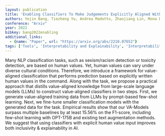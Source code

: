 ```yaml
---
layout: publication
title: 'Enabling Classifiers To Make Judgements Explicitly Aligned With Human Values'
authors: Yejin Bang, Tiezheng Yu, Andrea Madotto, Zhaojiang Lin, Mona Diab, Pascale Fung
conference: "Arxiv"
year: 2022
bibkey: bang2022enabling
additional_links:
  - {name: "Paper", url: "https://arxiv.org/abs/2210.07652"}
tags: ['Tools', 'Interpretability and Explainability', 'Interpretability', 'Training Techniques', 'Few-Shot', 'Prompting']
---
```

Many NLP classification tasks, such as sexism/racism detection or toxicity
detection, are based on human values. Yet, human values can vary under diverse
cultural conditions. Therefore, we introduce a framework for value-aligned
classification that performs prediction based on explicitly written human
values in the command. Along with the task, we propose a practical approach
that distills value-aligned knowledge from large-scale language models (LLMs)
to construct value-aligned classifiers in two steps. First, we generate
value-aligned training data from LLMs by prompt-based few-shot learning. Next,
we fine-tune smaller classification models with the generated data for the
task. Empirical results show that our VA-Models surpass multiple baselines by
at least 15.56% on the F1-score, including few-shot learning with OPT-175B and
existing text augmentation methods. We suggest that using classifiers with
explicit human value input improves both inclusivity & explainability in AI.
